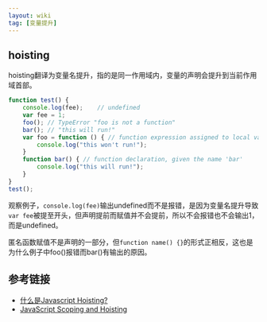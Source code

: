 ```yaml
---
layout: wiki
tag: [变量提升]
---
```


## hoisting

hoisting翻译为变量名提升，指的是同一作用域内，变量的声明会提升到当前作用域首部。

```javascript
function test() {
    console.log(fee);    // undefined
    var fee = 1;
    foo(); // TypeError "foo is not a function"
    bar(); // "this will run!"
    var foo = function () { // function expression assigned to local variable 'foo'
        console.log("this won't run!");
    }
    function bar() { // function declaration, given the name 'bar'
        console.log("this will run!");
    }
}
test();
```

观察例子，`console.log(fee)`输出undefined而不是报错，是因为变量名提升导致`var fee`被提至开头，但声明提前而赋值并不会提前，所以不会报错也不会输出1，而是undefined。

匿名函数赋值不是声明的一部分，但`function name() {}`的形式正相反，这也是为什么例子中foo()报错而bar()有输出的原因。

## 参考链接

* [什么是Javascript Hoisting?](http://www.cnblogs.com/isaboy/p/javascript_hoisting.html)
* [JavaScript Scoping and Hoisting](http://www.adequatelygood.com/JavaScript-Scoping-and-Hoisting.html)